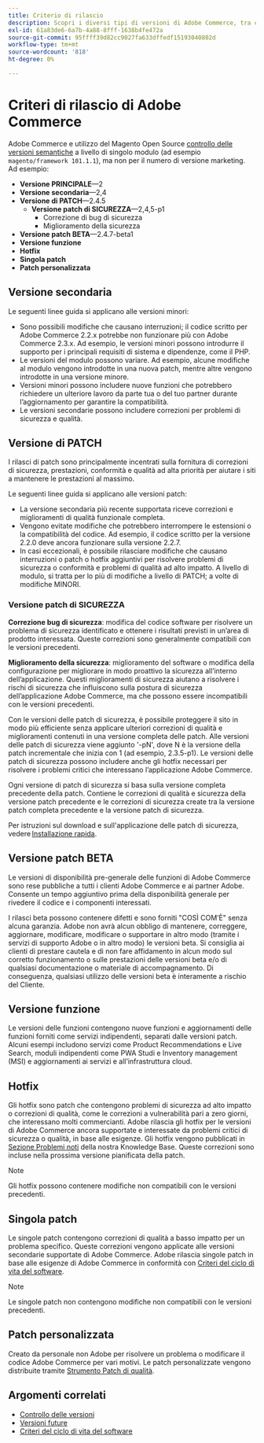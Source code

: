 ```yaml
---
title: Criterio di rilascio
description: Scopri i diversi tipi di versioni di Adobe Commerce, tra cui versioni secondarie, patch di sicurezza, funzionalità, hotfix, patch singole e patch personalizzate.
exl-id: 61a83de6-6a7b-4a88-8fff-1638b4fe472a
source-git-commit: 95ffff39d82cc9027fa633dffedf15193040802d
workflow-type: tm+mt
source-wordcount: '818'
ht-degree: 0%

---
```


# Criteri di rilascio di Adobe Commerce

Adobe Commerce e utilizzo del Magento Open Source [controllo delle versioni semantiche](https://semver.org/) a livello di singolo modulo (ad esempio `magento/framework 101.1.1`), ma non per il numero di versione marketing. Ad esempio:

- **Versione PRINCIPALE**—2
- **Versione secondaria**—2,4
- **Versione di PATCH**—2.4.5
   - **Versione patch di SICUREZZA**—2,4,5-p1
      - Correzione di bug di sicurezza
      - Miglioramento della sicurezza
- **Versione patch BETA**—2.4.7-beta1
- **Versione funzione**
- **Hotfix**
- **Singola patch**
- **Patch personalizzata**

## Versione secondaria

Le seguenti linee guida si applicano alle versioni minori:

- Sono possibili modifiche che causano interruzioni; il codice scritto per Adobe Commerce 2.2.x potrebbe non funzionare più con Adobe Commerce 2.3.x. Ad esempio, le versioni minori possono introdurre il supporto per i principali requisiti di sistema e dipendenze, come il PHP.
- Le versioni del modulo possono variare. Ad esempio, alcune modifiche al modulo vengono introdotte in una nuova patch, mentre altre vengono introdotte in una versione minore.
- Versioni minori possono includere nuove funzioni che potrebbero richiedere un ulteriore lavoro da parte tua o del tuo partner durante l’aggiornamento per garantire la compatibilità.
- Le versioni secondarie possono includere correzioni per problemi di sicurezza e qualità.

## Versione di PATCH

I rilasci di patch sono principalmente incentrati sulla fornitura di correzioni di sicurezza, prestazioni, conformità e qualità ad alta priorità per aiutare i siti a mantenere le prestazioni al massimo.

Le seguenti linee guida si applicano alle versioni patch:

- La versione secondaria più recente supportata riceve correzioni e miglioramenti di qualità funzionale completa.
- Vengono evitate modifiche che potrebbero interrompere le estensioni o la compatibilità del codice. Ad esempio, il codice scritto per la versione 2.2.0 deve ancora funzionare sulla versione 2.2.7.
- In casi eccezionali, è possibile rilasciare modifiche che causano interruzioni o patch o hotfix aggiuntivi per risolvere problemi di sicurezza o conformità e problemi di qualità ad alto impatto. A livello di modulo, si tratta per lo più di modifiche a livello di PATCH; a volte di modifiche MINORI.

### Versione patch di SICUREZZA

**Correzione bug di sicurezza**: modifica del codice software per risolvere un problema di sicurezza identificato e ottenere i risultati previsti in un’area di prodotto interessata. Queste correzioni sono generalmente compatibili con le versioni precedenti.

**Miglioramento della sicurezza**: miglioramento del software o modifica della configurazione per migliorare in modo proattivo la sicurezza all’interno dell’applicazione. Questi miglioramenti di sicurezza aiutano a risolvere i rischi di sicurezza che influiscono sulla postura di sicurezza dell’applicazione Adobe Commerce, ma che possono essere incompatibili con le versioni precedenti.

Con le versioni delle patch di sicurezza, è possibile proteggere il sito in modo più efficiente senza applicare ulteriori correzioni di qualità e miglioramenti contenuti in una versione completa delle patch. Alle versioni delle patch di sicurezza viene aggiunto &#39;-pN&#39;, dove N è la versione della patch incrementale che inizia con 1 (ad esempio, 2.3.5-p1). Le versioni delle patch di sicurezza possono includere anche gli hotfix necessari per risolvere i problemi critici che interessano l’applicazione Adobe Commerce.

Ogni versione di patch di sicurezza si basa sulla versione completa precedente della patch. Contiene le correzioni di qualità e sicurezza della versione patch precedente e le correzioni di sicurezza create tra la versione patch completa precedente e la versione patch di sicurezza.

Per istruzioni sul download e sull&#39;applicazione delle patch di sicurezza, vedere [Installazione rapida](../installation/composer.md#example---security-patch).

## Versione patch BETA

Le versioni di disponibilità pre-generale delle funzioni di Adobe Commerce sono rese pubbliche a tutti i clienti Adobe Commerce e ai partner Adobe. Consente un tempo aggiuntivo prima della disponibilità generale per rivedere il codice e i componenti interessati.

I rilasci beta possono contenere difetti e sono forniti &quot;COSÌ COM’È&quot; senza alcuna garanzia. Adobe non avrà alcun obbligo di mantenere, correggere, aggiornare, modificare, modificare o supportare in altro modo (tramite i servizi di supporto Adobe o in altro modo) le versioni beta. Si consiglia ai clienti di prestare cautela e di non fare affidamento in alcun modo sul corretto funzionamento o sulle prestazioni delle versioni beta e/o di qualsiasi documentazione o materiale di accompagnamento. Di conseguenza, qualsiasi utilizzo delle versioni beta è interamente a rischio del Cliente.

## Versione funzione

Le versioni delle funzioni contengono nuove funzioni e aggiornamenti delle funzioni forniti come servizi indipendenti, separati dalle versioni patch. Alcuni esempi includono servizi come Product Recommendations e Live Search, moduli indipendenti come PWA Studi e Inventory management (MSI) e aggiornamenti ai servizi e all’infrastruttura cloud.

## Hotfix

Gli hotfix sono patch che contengono problemi di sicurezza ad alto impatto o correzioni di qualità, come le correzioni a vulnerabilità pari a zero giorni, che interessano molti commercianti. Adobe rilascia gli hotfix per le versioni di Adobe Commerce ancora supportate e interessate da problemi critici di sicurezza o qualità, in base alle esigenze. Gli hotfix vengono pubblicati in [Sezione Problemi noti](https://support.magento.com/hc/en-us/sections/360003869892-Known-issues-patches-attached-) della nostra Knowledge Base. Queste correzioni sono incluse nella prossima versione pianificata della patch.

>[!NOTE]
>
>Gli hotfix possono contenere modifiche non compatibili con le versioni precedenti.

## Singola patch

Le singole patch contengono correzioni di qualità a basso impatto per un problema specifico. Queste correzioni vengono applicate alle versioni secondarie supportate di Adobe Commerce. Adobe rilascia singole patch in base alle esigenze di Adobe Commerce in conformità con [Criteri del ciclo di vita del software](https://www.adobe.com/content/dam/cc/en/legal/terms/enterprise/pdfs/Adobe-Commerce-Software-Lifecycle-Policy.pdf).

>[!NOTE]
>
>Le singole patch non contengono modifiche non compatibili con le versioni precedenti.

## Patch personalizzata

Creato da personale non Adobe per risolvere un problema o modificare il codice Adobe Commerce per vari motivi. Le patch personalizzate vengono distribuite tramite [Strumento Patch di qualità](https://experienceleague.adobe.com/docs/commerce-operations/tools/quality-patches-tool/usage.html).

## Argomenti correlati

- [Controllo delle versioni](https://developer.adobe.com/commerce/php/development/versioning/)
- [Versioni future](schedule.md)
- [Criteri del ciclo di vita del software](https://www.adobe.com/content/dam/cc/en/legal/terms/enterprise/pdfs/Adobe-Commerce-Software-Lifecycle-Policy.pdf)
